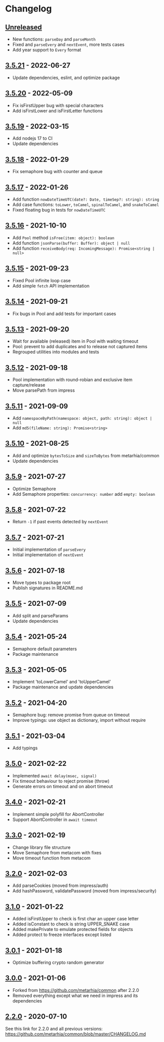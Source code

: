 # Changelog

## [Unreleased][unreleased]

- New functions: `parseDay` and `parseMonth`
- Fixed and `parseEvery` and `nextEvent`, more tests cases
- Add year support to `Every` format

## [3.5.21][] - 2022-06-27

- Update dependencies, eslint, and optimize package

## [3.5.20][] - 2022-05-09

- Fix isFirstUpper bug with special characters
- Add isFirstLower and isFirstLetter functions

## [3.5.19][] - 2022-03-15

- Add nodejs 17 to CI
- Update dependencies

## [3.5.18][] - 2022-01-29

- Fix semaphore bug with counter and queue

## [3.5.17][] - 2022-01-26

- Add function `nowDateTimeUTC(date?: Date, timeSep?: string): string`
- Add case functions: `toLower`, `toCamel`, `spinalToCamel`, and `snakeToCamel`
- Fixed floating bug in tests for `nowDateTimeUTC`

## [3.5.16][] - 2021-10-10

- Add `Pool` method `isFree(item: object): boolean`
- Add function `jsonParse(buffer: Buffer): object | null`
- Add function `receiveBody(req: IncomingMessage): Promise<string | null>`

## [3.5.15][] - 2021-09-23

- Fixed Pool infinite loop case
- Add simple `fetch` API implementation

## [3.5.14][] - 2021-09-21

- Fix bugs in Pool and add tests for important cases

## [3.5.13][] - 2021-09-20

- Wait for available (released) item in Pool with waiting timeout
- Pool: prevent to add duplicates and to release not captured items
- Regrouped utilities into modules and tests

## [3.5.12][] - 2021-09-18

- Pool implementation with round-robian and exclusive item capture/release
- Move parsePath from impress

## [3.5.11][] - 2021-09-09

- Add `namespaceByPath(namespace: object, path: string): object | null`
- Add `md5(fileName: string): Promise<string>`

## [3.5.10][] - 2021-08-25

- Add and optimize `bytesToSize` and `sizeToBytes` from metarhia/common
- Update dependencies

## [3.5.9][] - 2021-07-27

- Optimize Semaphore
- Add Semaphore properties: `concurrency: number` add `empty: boolean`

## [3.5.8][] - 2021-07-22

- Return `-1` if past events detected by `nextEvent`

## [3.5.7][] - 2021-07-21

- Initial implementation of `parseEvery`
- Initial implementation of `nextEvent`

## [3.5.6][] - 2021-07-18

- Move types to package root
- Publish signatures in README.md

## [3.5.5][] - 2021-07-09

- Add split and parseParams
- Update dependencies

## [3.5.4][] - 2021-05-24

- Semaphore default parameters
- Package maintenance

## [3.5.3][] - 2021-05-05

- Implement 'toLowerCamel' and 'toUpperCamel'
- Package maintenance and update dependencies

## [3.5.2][] - 2021-04-20

- Semaphore bug: remove promise from queue on timeout
- Improve typings: use object as dictionary, import without require

## [3.5.1][] - 2021-03-04

- Add typings

## [3.5.0][] - 2021-02-22

- Implemented `await delay(msec, signal)`
- Fix timeout behaviour to reject promise (throw)
- Generate errors on timeout and on abort timeout

## [3.4.0][] - 2021-02-21

- Implement simple polyfill for AbortController
- Support AbortController in `await timeout`

## [3.3.0][] - 2021-02-19

- Change library file structure
- Move Semaphore from metacom with fixes
- Move timeout function from metacom

## [3.2.0][] - 2021-02-03

- Add parseCookies (moved from impress/auth)
- Add hashPassword, validatePassword (moved from impress/security)

## [3.1.0][] - 2021-01-22

- Added isFirstUpper to check is first char an upper case letter
- Added isConstant to check is string UPPER_SNAKE case
- Added makePrivate to emulate protected fields for objects
- Added protect to freeze interfaces except listed

## [3.0.1][] - 2021-01-18

- Optimize buffering crypto random generator

## [3.0.0][] - 2021-01-06

- Forked from https://github.com/metarhia/common after 2.2.0
- Removed everything except what we need in impress and its dependencies

## [2.2.0][] - 2020-07-10

See this link for 2.2.0 and all previous versions:
https://github.com/metarhia/common/blob/master/CHANGELOG.md

[unreleased]: https://github.com/metarhia/metautil/compare/v3.5.21....HEAD
[3.5.21]: https://github.com/metarhia/metautil/compare/v3.5.20...v3.5.21
[3.5.20]: https://github.com/metarhia/metautil/compare/v3.5.19...v3.5.20
[3.5.19]: https://github.com/metarhia/metautil/compare/v3.5.18...v3.5.19
[3.5.18]: https://github.com/metarhia/metautil/compare/v3.5.17...v3.5.18
[3.5.17]: https://github.com/metarhia/metautil/compare/v3.5.16...v3.5.17
[3.5.16]: https://github.com/metarhia/metautil/compare/v3.5.15...v3.5.16
[3.5.15]: https://github.com/metarhia/metautil/compare/v3.5.14...v3.5.15
[3.5.14]: https://github.com/metarhia/metautil/compare/v3.5.13...v3.5.14
[3.5.13]: https://github.com/metarhia/metautil/compare/v3.5.12...v3.5.13
[3.5.12]: https://github.com/metarhia/metautil/compare/v3.5.11...v3.5.12
[3.5.11]: https://github.com/metarhia/metautil/compare/v3.5.10...v3.5.11
[3.5.10]: https://github.com/metarhia/metautil/compare/v3.5.9...v3.5.10
[3.5.9]: https://github.com/metarhia/metautil/compare/v3.5.8...v3.5.9
[3.5.8]: https://github.com/metarhia/metautil/compare/v3.5.7...v3.5.8
[3.5.7]: https://github.com/metarhia/metautil/compare/v3.5.6...v3.5.7
[3.5.6]: https://github.com/metarhia/metautil/compare/v3.5.5...v3.5.6
[3.5.5]: https://github.com/metarhia/metautil/compare/v3.5.4...v3.5.5
[3.5.4]: https://github.com/metarhia/metautil/compare/v3.5.3...v3.5.4
[3.5.3]: https://github.com/metarhia/metautil/compare/v3.5.2...v3.5.3
[3.5.2]: https://github.com/metarhia/metautil/compare/v3.5.1...v3.5.2
[3.5.1]: https://github.com/metarhia/metautil/compare/v3.5.0...v3.5.1
[3.5.0]: https://github.com/metarhia/metautil/compare/v3.4.0...v3.5.0
[3.4.0]: https://github.com/metarhia/metautil/compare/v3.3.0...v3.4.0
[3.3.0]: https://github.com/metarhia/metautil/compare/v3.2.0...v3.3.0
[3.2.0]: https://github.com/metarhia/metautil/compare/v3.1.0...v3.2.0
[3.1.0]: https://github.com/metarhia/metautil/compare/v3.0.1...v3.1.0
[3.0.1]: https://github.com/metarhia/metautil/compare/v3.0.0...v3.0.1
[3.0.0]: https://github.com/metarhia/metautil/compare/v2.2.0...v3.0.0
[2.2.0]: https://github.com/metarhia/common/releases/tag/v2.2.0
